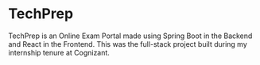 # TechPrep

TechPrep is an Online Exam Portal made using Spring Boot in the Backend and React in the Frontend. This was the full-stack project built during my internship tenure at Cognizant.
